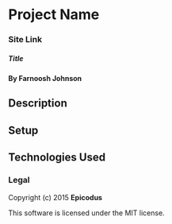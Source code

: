 # Project Name
### Site Link
##### Title

#### By Farnoosh Johnson

## Description

## Setup


## Technologies Used



### Legal

Copyright (c) 2015 **Epicodus**

This software is licensed under the MIT license.
